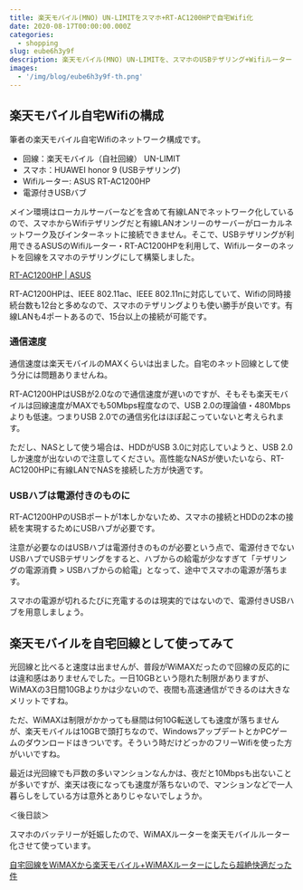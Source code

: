 ```yaml
---
title: 楽天モバイル(MNO) UN-LIMITをスマホ+RT-AC1200HPで自宅Wifi化
date: 2020-08-17T00:00:00.000Z
categories:
  - shopping
slug: eube6h3y9f
description: 楽天モバイル(MNO) UN-LIMITを、スマホのUSBテザリング+Wifiルーター・RT-AC1200HPで自宅Wifi化してみたので、構築例と実際の使用感をレビューしました。
images:
  - '/img/blog/eube6h3y9f-th.png'
---
```


## 楽天モバイル自宅Wifiの構成

筆者の楽天モバイル自宅Wifiのネットワーク構成です。

- 回線：楽天モバイル（自社回線） UN-LIMIT
- スマホ：HUAWEI honor 9 (USBテザリング)
- Wifiルーター: ASUS RT-AC1200HP
- 電源付きUSBバブ

メイン環境はローカルサーバーなどを含めて有線LANでネットワーク化しているので、スマホからWifiテザリングだと有線LANオンリーのサーバーがローカルネットワーク及びインターネットに接続できません。そこで、USBテザリングが利用できるASUSのWifiルーター・RT-AC1200HPを利用して、Wifiルーターのネットを回線をスマホのテザリングにして構築しました。

[RT-AC1200HP | ASUS](https://www.asus.com/jp/Networking/RTAC1200HP/)

RT-AC1200HPは、IEEE 802.11ac、IEEE 802.11nに対応していて、Wifiの同時接続台数も12台と多めなので、スマホのテザリングよりも使い勝手が良いです。有線LANも4ポートあるので、15台以上の接続が可能です。

### 通信速度

通信速度は楽天モバイルのMAXくらいは出ました。自宅のネット回線として使う分には問題ありませんね。

RT-AC1200HPはUSBが2.0なので通信速度が遅いのですが、そもそも楽天モバイルは回線速度がMAXでも50Mbps程度なので、USB 2.0の理論値・480Mbpsよりも低速。つまりUSB 2.0での通信劣化はほぼ起こっていないと考えられます。

ただし、NASとして使う場合は、HDDがUSB 3.0に対応していようと、USB 2.0しか速度が出ないので注意してください。高性能なNASが使いたいなら、RT-AC1200HPに有線LANでNASを接続した方が快適です。

### USBハブは電源付きのものに

RT-AC1200HPのUSBポートが1本しかないため、スマホの接続とHDDの2本の接続を実現するためにUSBハブが必要です。

注意が必要なのはUSBハブは電源付きのものが必要という点で、電源付きでないUSBハブでUSBテザリングをすると、ハブからの給電が少なすぎて「テザリングの電源消費 > USBハブからの給電」となって、途中でスマホの電源が落ちます。

スマホの電源が切れるたびに充電するのは現実的ではないので、電源付きUSBハブを用意しましょう。


## 楽天モバイルを自宅回線として使ってみて

光回線と比べると速度は出ませんが、普段がWiMAXだったので回線の反応的には違和感はありませんでした。一日10GBという隠れた制限がありますが、WiMAXの3日間10GBよりかは少ないので、夜間も高速通信ができるのは大きなメリットですね。

ただ、WiMAXは制限がかかっても昼間は何10G転送しても速度が落ちませんが、楽天モバイルは10GBで頭打ちなので、WindowsアップデートとかPCゲームのダウンロードはきついです。そういう時だけどっかのフリーWifiを使った方がいいですね。

最近は光回線でも戸数の多いマンションなんかは、夜だと10Mbpsも出ないことが多いですが、楽天は夜になっても速度が落ちないので、マンションなどで一人暮らしをしている方は意外とありじゃないでしょうか。

＜後日談＞

スマホのバッテリーが妊娠したので、WiMAXルーターを楽天モバイルルーター化させて使っています。

[自宅回線をWiMAXから楽天モバイル+WiMAXルーターにしたら超絶快適だった件](/blog/vepr46c07m/)

